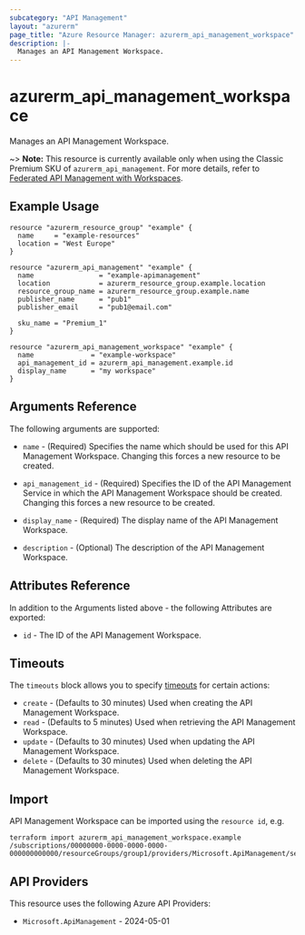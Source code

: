```yaml
---
subcategory: "API Management"
layout: "azurerm"
page_title: "Azure Resource Manager: azurerm_api_management_workspace"
description: |-
  Manages an API Management Workspace.
---
```


# azurerm_api_management_workspace

Manages an API Management Workspace.

~> **Note:** This resource is currently available only when using the Classic Premium SKU of `azurerm_api_management`. For more details, refer to [Federated API Management with Workspaces](https://learn.microsoft.com/en-us/azure/api-management/workspaces-overview).

## Example Usage

```hcl
resource "azurerm_resource_group" "example" {
  name     = "example-resources"
  location = "West Europe"
}

resource "azurerm_api_management" "example" {
  name                = "example-apimanagement"
  location            = azurerm_resource_group.example.location
  resource_group_name = azurerm_resource_group.example.name
  publisher_name      = "pub1"
  publisher_email     = "pub1@email.com"

  sku_name = "Premium_1"
}

resource "azurerm_api_management_workspace" "example" {
  name              = "example-workspace"
  api_management_id = azurerm_api_management.example.id
  display_name      = "my workspace"
}
```

## Arguments Reference

The following arguments are supported:

* `name` - (Required) Specifies the name which should be used for this API Management Workspace. Changing this forces a new resource to be created.

* `api_management_id` - (Required) Specifies the ID of the API Management Service in which the API Management Workspace should be created. Changing this forces a new resource to be created.

* `display_name` - (Required) The display name of the API Management Workspace.

* `description` - (Optional) The description of the API Management Workspace.

## Attributes Reference

In addition to the Arguments listed above - the following Attributes are exported:

* `id` - The ID of the API Management Workspace.


## Timeouts

The `timeouts` block allows you to specify [timeouts](https://developer.hashicorp.com/terraform/language/resources/configure#define-operation-timeouts) for certain actions:

* `create` - (Defaults to 30 minutes) Used when creating the API Management Workspace.
* `read` - (Defaults to 5 minutes) Used when retrieving the API Management Workspace.
* `update` - (Defaults to 30 minutes) Used when updating the API Management Workspace.
* `delete` - (Defaults to 30 minutes) Used when deleting the API Management Workspace.

## Import

API Management Workspace can be imported using the `resource id`, e.g.

```shell
terraform import azurerm_api_management_workspace.example /subscriptions/00000000-0000-0000-0000-000000000000/resourceGroups/group1/providers/Microsoft.ApiManagement/service/service1/workspaces/workspace1
```

## API Providers
<!-- This section is generated, changes will be overwritten -->
This resource uses the following Azure API Providers:

* `Microsoft.ApiManagement` - 2024-05-01
